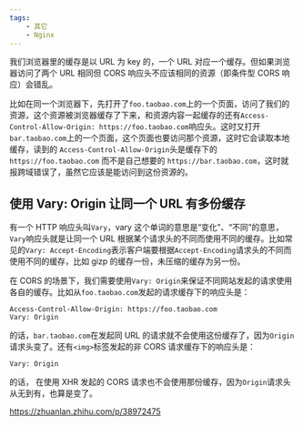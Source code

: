 ```yaml
---
tags:
    - 其它
    - Nginx
---
```


我们浏览器里的缓存是以 URL 为 key 的，一个 URL 对应一个缓存。但如果浏览器访问了两个 URL 相同但 CORS 响应头不应该相同的资源（即条件型 CORS 响应）会错乱。

比如在同一个浏览器下，先打开了`foo.taobao.com`上的一个页面，访问了我们的资源，这个资源被浏览器缓存了下来，和资源内容一起缓存的还有`Access-Control-Allow-Origin: https://foo.taobao.com`响应头。这时又打开 `bar.taobao.com`上的一个页面，这个页面也要访问那个资源，这时它会读取本地缓存，读到的 `Access-Control-Allow-Origin`头是缓存下的 `https://foo.taobao.com` 而不是自己想要的 `https://bar.taobao.com`，这时就报跨域错误了，虽然它应该是能访问到这份资源的。

## **使用 Vary: Origin 让同一个 URL 有多份缓存**

有一个 HTTP 响应头叫`Vary`，vary 这个单词的意思是“变化”、“不同”的意思，`Vary`响应头就是让同一个 URL 根据某个请求头的不同而使用不同的缓存。比如常见的`Vary: Accept-Encoding`表示客户端要根据`Accept-Encoding`请求头的不同而使用不同的缓存，比如 gizp 的缓存一份，未压缩的缓存为另一份。

在 CORS 的场景下，我们需要使用`Vary: Origin`来保证不同网站发起的请求使用各自的缓存。比如从`foo.taobao.com`发起的请求缓存下的响应头是：

```text
Access-Control-Allow-Origin: https://foo.taobao.com
Vary: Origin
```

的话，`bar.taobao.com`在发起同 URL 的请求就不会使用这份缓存了，因为`Origin`请求头变了。还有`<img>`标签发起的非 CORS 请求缓存下的响应头是：

```text
Vary: Origin
```

的话， 在使用 XHR 发起的 CORS 请求也不会使用那份缓存，因为`Origin`请求头从无到有，也算是变了。



https://zhuanlan.zhihu.com/p/38972475